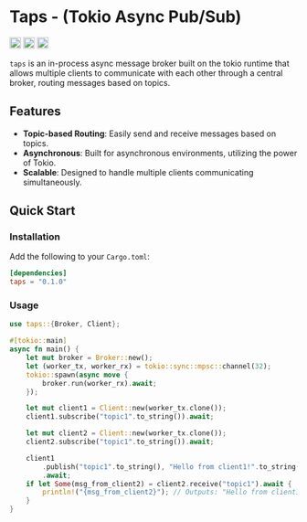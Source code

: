 # Taps - (Tokio Async Pub/Sub)

[<img alt="github" src="https://img.shields.io/badge/github-matthewjberger/taps-8da0cb?style=for-the-badge&labelColor=555555&logo=github" height="20">](https://github.com/matthewjberger/taps)
[<img alt="crates.io" src="https://img.shields.io/crates/v/taps.svg?style=for-the-badge&color=fc8d62&logo=rust" height="20">](https://crates.io/crates/taps)
[<img alt="docs.rs" src="https://img.shields.io/badge/docs.rs-taps-66c2a5?style=for-the-badge&labelColor=555555&logo=docs.rs" height="20">](https://docs.rs/taps)

`taps` is an in-process async message broker built on the tokio runtime that allows multiple clients to communicate with each other through a central broker, routing messages based on topics.

## Features

- **Topic-based Routing**: Easily send and receive messages based on topics.
- **Asynchronous**: Built for asynchronous environments, utilizing the power of Tokio.
- **Scalable**: Designed to handle multiple clients communicating simultaneously.

## Quick Start

### Installation

Add the following to your `Cargo.toml`:

```toml
[dependencies]
taps = "0.1.0"
```

### Usage

```rust
use taps::{Broker, Client};

#[tokio::main]
async fn main() {
    let mut broker = Broker::new();
    let (worker_tx, worker_rx) = tokio::sync::mpsc::channel(32);
    tokio::spawn(async move {
        broker.run(worker_rx).await;
    });

    let mut client1 = Client::new(worker_tx.clone());
    client1.subscribe("topic1".to_string()).await;

    let mut client2 = Client::new(worker_tx.clone());
    client2.subscribe("topic1".to_string()).await;

    client1
        .publish("topic1".to_string(), "Hello from client1!".to_string())
        .await;
    if let Some(msg_from_client2) = client2.receive("topic1").await {
        println!("{msg_from_client2}"); // Outputs: "Hello from client1!"
    }
}
```
